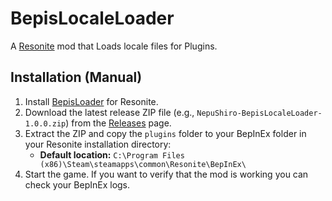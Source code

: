 # BepisLocaleLoader
A [Resonite](https://resonite.com/) mod that Loads locale files for Plugins.

## Installation (Manual)
1. Install [BepisLoader](https://github.com/ResoniteModding/BepisLoader) for Resonite.
2. Download the latest release ZIP file (e.g., `NepuShiro-BepisLocaleLoader-1.0.0.zip`) from the [Releases](https://github.com/NepuShiro/BepisLocaleLoader/releases) page.
3. Extract the ZIP and copy the `plugins` folder to your BepInEx folder in your Resonite installation directory:
   - **Default location:** `C:\Program Files (x86)\Steam\steamapps\common\Resonite\BepInEx\`
4. Start the game. If you want to verify that the mod is working you can check your BepInEx logs.